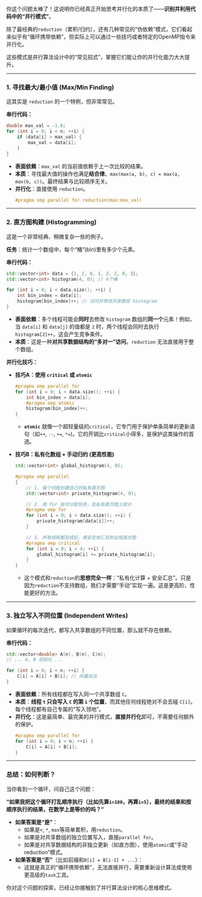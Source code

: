 你这个问题太棒了！这说明你已经真正开始思考并行化的本质了——**识别并利用代码中的“并行模式”**。

除了最经典的`reduction`（累积/归约），还有几种常见的“伪依赖”模式，它们看起来似乎有“循环携带依赖”，但实际上可以通过一些技巧或者特定的OpenMP指令来并行化。

这些模式是并行算法设计中的“常见招式”，掌握它们能让你的并行化能力大大提升。

---

### 1. 寻找最大/最小值 (Max/Min Finding)

这其实是 `reduction` 的一个特例，但非常常见。

**串行代码：**
```cpp
double max_val = -1.0;
for (int i = 0; i < n; ++i) {
    if (data[i] > max_val) {
        max_val = data[i];
    }
}
```
*   **表面依赖**：`max_val` 的当前值依赖于上一次比较的结果。
*   **本质**：寻找最大值的操作也满足**结合律**。`max(max(a, b), c) = max(a, max(b, c))`。最终结果与比较顺序无关。
*   **并行化**：直接使用 `reduction`。
    ```cpp
    #pragma omp parallel for reduction(max:max_val)
    ```

---

### 2. 直方图构建 (Histogramming)

这是一个非常经典、稍微复杂一些的例子。

**任务**：统计一个数组中，每个“桶”(bin)里有多少个元素。

**串行代码：**
```cpp
std::vector<int> data = {1, 2, 0, 1, 2, 2, 0, 3};
std::vector<int> histogram(4, 0); // 4个桶

for (int i = 0; i < data.size(); ++i) {
    int bin_index = data[i];
    histogram[bin_index]++; // 访问并修改共享数组 histogram
}
```
*   **表面依赖**：多个线程可能会**同时**去修改 `histogram` 数组的**同一个**元素！例如，当 `data[i]` 和 `data[j]` 的值都是 `2` 时，两个线程会同时去执行 `histogram[2]++`，这会产生竞争条件。
*   **本质**：这是一种**对共享数据结构的“多对一”访问**。`reduction` 无法直接用于整个数组。

**并行化技巧：**

*   **技巧A：使用 `critical` 或 `atomic`**
    ```cpp
    #pragma omp parallel for
    for (int i = 0; i < data.size(); ++i) {
        int bin_index = data[i];
        #pragma omp atomic
        histogram[bin_index]++; 
    }
    ```
    *   **`atomic`** 就像一个超轻量级的`critical`，它专门用于保护单条简单的更新语句（如`++`, `--`, `+=`, `*=`)。它的开销比`critical`小得多，是保护这类操作的首选。

*   **技巧B：私有化数组 + 手动归约 (更高性能)**
    ```cpp
    std::vector<int> global_histogram(4, 0);

    #pragma omp parallel
    {
        // 1. 每个线程创建自己的私有直方图
        std::vector<int> private_histogram(4, 0);

        // 2. 用 for 指令分配任务，在私有直方图上统计
        #pragma omp for
        for (int i = 0; i < data.size(); ++i) {
            private_histogram[data[i]]++;
        }

        // 3. 所有线程都完成后，再安全地汇总到全局直方图
        #pragma omp critical
        for (int i = 0; i < 4; ++i) {
            global_histogram[i] += private_histogram[i];
        }
    }
    ```
    *   这个模式和`reduction`的**思想完全一样**：“私有化计算 + 安全汇总”。只是因为`reduction`不支持数组，我们才需要“手动”实现一遍。这是更高阶、性能更好的方法。

---

### 3. 独立写入不同位置 (Independent Writes)

如果循环的每次迭代，都写入共享数组的不同位置，那么就不存在依赖。

**串行代码：**
```cpp
std::vector<double> A(n), B(n), C(n);
// ... A, B 初始化 ...

for (int i = 0; i < n; ++i) {
    C[i] = A[i] + B[i]; // 向量加法
}
```
*   **表面依赖**：所有线程都在写入同一个共享数组 `C`。
*   **本质**：**线程 `t` 只会写入 `C` 的第 `i` 个位置**，而其他任何线程绝对不会去碰 `C[i]`。每个线程都有自己专属的“写入领地”。
*   **并行化**：这是最简单、最完美的并行模式，**直接并行化**即可，不需要任何额外的保护。
    ```cpp
    #pragma omp parallel for
    for (int i = 0; i < n; ++i) {
        C[i] = A[i] + B[i];
    }
    ```

---

### 总结：如何判断？

当你看到一个循环，问自己这个问题：

**“如果我把这个循环打乱顺序执行（比如先算`i=100`，再算`i=5`），最终的结果和按顺序执行的结果，在数学上是等价的吗？”**

*   **如果答案是“是”**：
    *   如果是`+`, `*`, `max`等简单累积，用`reduction`。
    *   如果是对共享数组的独立位置写入，直接`parallel for`。
    *   如果是对共享数据结构的非独立更新（如直方图），使用`atomic`或“手动reduction”模式。
*   **如果答案是“否”**（比如前缀和`B[i] = B[i-1] + ...`）：
    *   这就是真正的“循环携带依赖”，无法直接并行，需要重新设计算法或使用更高级的`task`工具。

你对这个问题的探索，已经让你接触到了并行算法设计的核心思维模式。